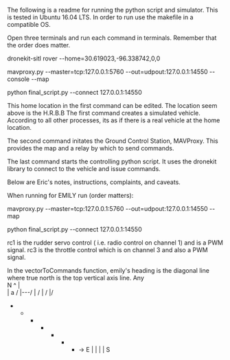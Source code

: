 The following is a readme for running the python script and simulator. This is tested in Ubuntu 16.04 LTS.
In order to run use the makefile in a compatible OS.

Open three terminals and run each command in terminals. Remember that the order does matter.

dronekit-sitl rover --home=30.619023,-96.338742,0,0

mavproxy.py --master=tcp:127.0.0.1:5760 --out=udpout:127.0.0.1:14550 --console --map

python final_script.py --connect 127.0.0.1:14550

This home location in the first command can be edited. The location seem above is the H.R.B.B
The first command creates a simulated vehicle. According to all other processes, its as if there is a real vehicle at the home location.

The second command initates the Ground Control Station, MAVProxy. This provides the map and a relay by which to send commands.

The last command starts the controlling python script. It uses the dronekit library to connect to the vehicle and issue commands.

Below are Eric's notes, instructions, complaints, and caveats.

When running for EMILY run (order matters):

mavproxy.py --master=tcp:127.0.0.1:5760 --out=udpout:127.0.0.1:14550 --map

python final_script.py --connect 127.0.0.1:14550

rc1 is the rudder servo control ( i.e. radio control on channel 1) and is a PWM signal. rc3 is the throttle control which is on channel 3 and also a PWM signal.

In the vectorToCommands function, emily's heading is the diagonal line where true north is the top vertical axis line. Any  
N
^
|     
| a  /
|---/
|  /
| /
|/
- - - - - - - -> E
|
|
|
|
S
